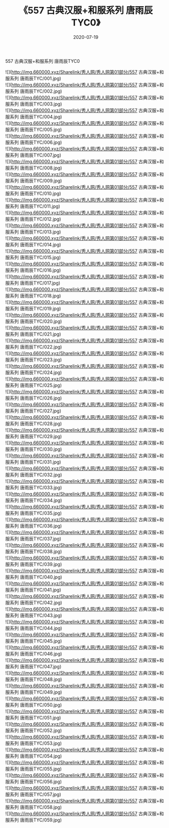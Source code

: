 ﻿---
layout: post
title:  《557 古典汉服+和服系列 唐雨辰TYC0》
date:   2020-07-19
img: http://img.660000.xyz/Sharelink/秀人网/秀人网第01部分/557 古典汉服+和服系列 唐雨辰TYC0/000.jpg
categories: [美女, 清纯, 唯美]
---

557 古典汉服+和服系列 唐雨辰TYC0

  ![](http://img.660000.xyz/Sharelink/秀人网/秀人网第01部分/557 古典汉服+和服系列 唐雨辰TYC/001.jpg) <br> ![](http://img.660000.xyz/Sharelink/秀人网/秀人网第01部分/557 古典汉服+和服系列 唐雨辰TYC/002.jpg) <br> ![](http://img.660000.xyz/Sharelink/秀人网/秀人网第01部分/557 古典汉服+和服系列 唐雨辰TYC/003.jpg) <br> ![](http://img.660000.xyz/Sharelink/秀人网/秀人网第01部分/557 古典汉服+和服系列 唐雨辰TYC/004.jpg) <br> ![](http://img.660000.xyz/Sharelink/秀人网/秀人网第01部分/557 古典汉服+和服系列 唐雨辰TYC/005.jpg) <br> ![](http://img.660000.xyz/Sharelink/秀人网/秀人网第01部分/557 古典汉服+和服系列 唐雨辰TYC/006.jpg) <br> ![](http://img.660000.xyz/Sharelink/秀人网/秀人网第01部分/557 古典汉服+和服系列 唐雨辰TYC/007.jpg) <br> ![](http://img.660000.xyz/Sharelink/秀人网/秀人网第01部分/557 古典汉服+和服系列 唐雨辰TYC/008.jpg) <br> ![](http://img.660000.xyz/Sharelink/秀人网/秀人网第01部分/557 古典汉服+和服系列 唐雨辰TYC/009.jpg) <br> ![](http://img.660000.xyz/Sharelink/秀人网/秀人网第01部分/557 古典汉服+和服系列 唐雨辰TYC/010.jpg) <br> ![](http://img.660000.xyz/Sharelink/秀人网/秀人网第01部分/557 古典汉服+和服系列 唐雨辰TYC/011.jpg) <br> ![](http://img.660000.xyz/Sharelink/秀人网/秀人网第01部分/557 古典汉服+和服系列 唐雨辰TYC/012.jpg) <br> ![](http://img.660000.xyz/Sharelink/秀人网/秀人网第01部分/557 古典汉服+和服系列 唐雨辰TYC/013.jpg) <br> ![](http://img.660000.xyz/Sharelink/秀人网/秀人网第01部分/557 古典汉服+和服系列 唐雨辰TYC/014.jpg) <br> ![](http://img.660000.xyz/Sharelink/秀人网/秀人网第01部分/557 古典汉服+和服系列 唐雨辰TYC/015.jpg) <br> ![](http://img.660000.xyz/Sharelink/秀人网/秀人网第01部分/557 古典汉服+和服系列 唐雨辰TYC/016.jpg) <br> ![](http://img.660000.xyz/Sharelink/秀人网/秀人网第01部分/557 古典汉服+和服系列 唐雨辰TYC/017.jpg) <br> ![](http://img.660000.xyz/Sharelink/秀人网/秀人网第01部分/557 古典汉服+和服系列 唐雨辰TYC/018.jpg) <br> ![](http://img.660000.xyz/Sharelink/秀人网/秀人网第01部分/557 古典汉服+和服系列 唐雨辰TYC/019.jpg) <br> ![](http://img.660000.xyz/Sharelink/秀人网/秀人网第01部分/557 古典汉服+和服系列 唐雨辰TYC/020.jpg) <br> ![](http://img.660000.xyz/Sharelink/秀人网/秀人网第01部分/557 古典汉服+和服系列 唐雨辰TYC/021.jpg) <br> ![](http://img.660000.xyz/Sharelink/秀人网/秀人网第01部分/557 古典汉服+和服系列 唐雨辰TYC/022.jpg) <br> ![](http://img.660000.xyz/Sharelink/秀人网/秀人网第01部分/557 古典汉服+和服系列 唐雨辰TYC/023.jpg) <br> ![](http://img.660000.xyz/Sharelink/秀人网/秀人网第01部分/557 古典汉服+和服系列 唐雨辰TYC/024.jpg) <br> ![](http://img.660000.xyz/Sharelink/秀人网/秀人网第01部分/557 古典汉服+和服系列 唐雨辰TYC/025.jpg) <br> ![](http://img.660000.xyz/Sharelink/秀人网/秀人网第01部分/557 古典汉服+和服系列 唐雨辰TYC/026.jpg) <br> ![](http://img.660000.xyz/Sharelink/秀人网/秀人网第01部分/557 古典汉服+和服系列 唐雨辰TYC/027.jpg) <br> ![](http://img.660000.xyz/Sharelink/秀人网/秀人网第01部分/557 古典汉服+和服系列 唐雨辰TYC/028.jpg) <br> ![](http://img.660000.xyz/Sharelink/秀人网/秀人网第01部分/557 古典汉服+和服系列 唐雨辰TYC/029.jpg) <br> ![](http://img.660000.xyz/Sharelink/秀人网/秀人网第01部分/557 古典汉服+和服系列 唐雨辰TYC/030.jpg) <br> ![](http://img.660000.xyz/Sharelink/秀人网/秀人网第01部分/557 古典汉服+和服系列 唐雨辰TYC/031.jpg) <br> ![](http://img.660000.xyz/Sharelink/秀人网/秀人网第01部分/557 古典汉服+和服系列 唐雨辰TYC/032.jpg) <br> ![](http://img.660000.xyz/Sharelink/秀人网/秀人网第01部分/557 古典汉服+和服系列 唐雨辰TYC/033.jpg) <br> ![](http://img.660000.xyz/Sharelink/秀人网/秀人网第01部分/557 古典汉服+和服系列 唐雨辰TYC/034.jpg) <br> ![](http://img.660000.xyz/Sharelink/秀人网/秀人网第01部分/557 古典汉服+和服系列 唐雨辰TYC/035.jpg) <br> ![](http://img.660000.xyz/Sharelink/秀人网/秀人网第01部分/557 古典汉服+和服系列 唐雨辰TYC/036.jpg) <br> ![](http://img.660000.xyz/Sharelink/秀人网/秀人网第01部分/557 古典汉服+和服系列 唐雨辰TYC/037.jpg) <br> ![](http://img.660000.xyz/Sharelink/秀人网/秀人网第01部分/557 古典汉服+和服系列 唐雨辰TYC/038.jpg) <br> ![](http://img.660000.xyz/Sharelink/秀人网/秀人网第01部分/557 古典汉服+和服系列 唐雨辰TYC/039.jpg) <br> ![](http://img.660000.xyz/Sharelink/秀人网/秀人网第01部分/557 古典汉服+和服系列 唐雨辰TYC/040.jpg) <br> ![](http://img.660000.xyz/Sharelink/秀人网/秀人网第01部分/557 古典汉服+和服系列 唐雨辰TYC/041.jpg) <br> ![](http://img.660000.xyz/Sharelink/秀人网/秀人网第01部分/557 古典汉服+和服系列 唐雨辰TYC/042.jpg) <br> ![](http://img.660000.xyz/Sharelink/秀人网/秀人网第01部分/557 古典汉服+和服系列 唐雨辰TYC/043.jpg) <br> ![](http://img.660000.xyz/Sharelink/秀人网/秀人网第01部分/557 古典汉服+和服系列 唐雨辰TYC/044.jpg) <br> ![](http://img.660000.xyz/Sharelink/秀人网/秀人网第01部分/557 古典汉服+和服系列 唐雨辰TYC/045.jpg) <br> ![](http://img.660000.xyz/Sharelink/秀人网/秀人网第01部分/557 古典汉服+和服系列 唐雨辰TYC/046.jpg) <br> ![](http://img.660000.xyz/Sharelink/秀人网/秀人网第01部分/557 古典汉服+和服系列 唐雨辰TYC/047.jpg) <br> ![](http://img.660000.xyz/Sharelink/秀人网/秀人网第01部分/557 古典汉服+和服系列 唐雨辰TYC/048.jpg) <br> ![](http://img.660000.xyz/Sharelink/秀人网/秀人网第01部分/557 古典汉服+和服系列 唐雨辰TYC/049.jpg) <br> ![](http://img.660000.xyz/Sharelink/秀人网/秀人网第01部分/557 古典汉服+和服系列 唐雨辰TYC/050.jpg) <br> ![](http://img.660000.xyz/Sharelink/秀人网/秀人网第01部分/557 古典汉服+和服系列 唐雨辰TYC/051.jpg) <br> ![](http://img.660000.xyz/Sharelink/秀人网/秀人网第01部分/557 古典汉服+和服系列 唐雨辰TYC/052.jpg) <br> ![](http://img.660000.xyz/Sharelink/秀人网/秀人网第01部分/557 古典汉服+和服系列 唐雨辰TYC/053.jpg) <br> ![](http://img.660000.xyz/Sharelink/秀人网/秀人网第01部分/557 古典汉服+和服系列 唐雨辰TYC/054.jpg) <br> ![](http://img.660000.xyz/Sharelink/秀人网/秀人网第01部分/557 古典汉服+和服系列 唐雨辰TYC/055.jpg) <br> ![](http://img.660000.xyz/Sharelink/秀人网/秀人网第01部分/557 古典汉服+和服系列 唐雨辰TYC/056.jpg) <br> ![](http://img.660000.xyz/Sharelink/秀人网/秀人网第01部分/557 古典汉服+和服系列 唐雨辰TYC/057.jpg) <br> ![](http://img.660000.xyz/Sharelink/秀人网/秀人网第01部分/557 古典汉服+和服系列 唐雨辰TYC/058.jpg) <br> ![](http://img.660000.xyz/Sharelink/秀人网/秀人网第01部分/557 古典汉服+和服系列 唐雨辰TYC/059.jpg) <br>